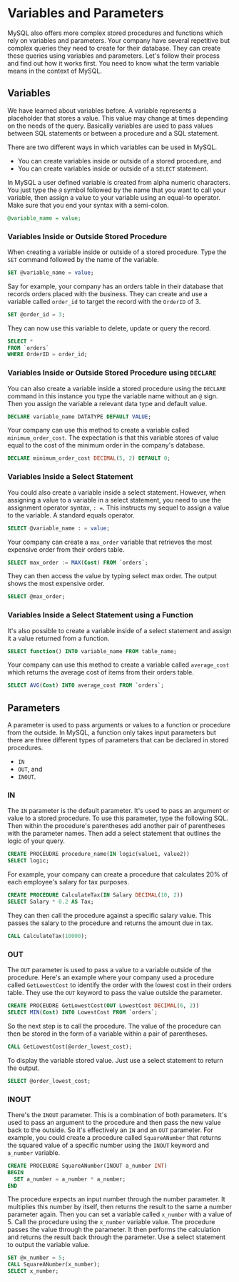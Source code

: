 # Variables and Parameters

MySQL also offers more complex stored procedures and functions which rely on variables and parameters. Your company have several repetitive but complex queries they need to create for their database. They can create these queries using variables and parameters. Let's follow their process and find out how it works first. You need to know what the term variable means in the context of MySQL.
 

## Variables

We have learned about variables before. A variable represents a placeholder that stores a value. This value may change at times depending on the needs of the query. Basically variables are used to pass values between SQL statements or between a procedure and a SQL statement. 

There are two different ways in which variables can be used in MySQL.

  + You can create variables inside or outside of a stored procedure, and 
  + You can create variables inside or outside of a `SELECT` statement.

In MySQL a user defined variable is created from alpha numeric characters. You just type the `@` symbol followed by the name that you want to call your variable, then assign a value to your variable using an equal-to operator. Make sure that you end your syntax with a semi-colon.


```sql
@variable_name = value;

```


### Variables Inside or Outside Stored Procedure

When creating a variable inside or outside of a stored procedure. Type the `SET` command followed by the name of the variable.


```sql
SET @variable_name = value;

```

Say for example, your company has an orders table in their database that records orders placed with the business. They can create and use a variable called `order_id` to target the record with the `OrderID` of 3.


```sql
SET @order_id = 3;

```

They can now use this variable to delete, update or query the record.


```sql
SELECT *
FROM `orders`
WHERE OrderID = order_id;

```


### Variables Inside or Outside Stored Procedure using `DECLARE`

You can also create a variable inside a stored procedure using the `DECLARE` command in this instance you type the variable name without an `@` sign. Then you assign the variable a relevant data type and default value.


```sql
DECLARE variable_name DATATYPE DEFAULT VALUE;

```

Your company can use this method to create a variable called `minimum_order_cost`. The expectation is that this variable stores of value equal to the cost of the minimum order in the company's database.


```sql
DECLARE minimum_order_cost DECIMAL(5, 2) DEFAULT 0;

```


### Variables Inside a Select Statement

You could also create a variable inside a select statement. However, when assigning a value to a variable in a select statement, you need to use the assignment operator syntax, `: =`. This instructs my sequel to assign a value to the variable. A standard equals operator.


```sql
SELECT @variable_name : = value;

```

Your company can create a `max_order` variable that retrieves the most expensive order from their orders table.


```sql
SELECT max_order := MAX(Cost) FROM `orders`;

```

They can then access the value by typing select max order. The output shows the most expensive order.


```sql
SELECT @max_order;

```


### Variables Inside a Select Statement using a Function 

It's also possible to create a variable inside of a select statement and assign it a value returned from a function.


```sql
SELECT function() INTO variable_name FROM table_name;

```

Your company can use this method to create a variable called `average_cost` which returns the average cost of items from their orders table.


```sql
SELECT AVG(Cost) INTO average_cost FROM `orders`;

```


## Parameters

A parameter is used to pass arguments or values to a function or procedure from the outside. In MySQL, a function only takes input parameters but there are three different types of parameters that can be declared in stored procedures.

  + `IN`
  + `OUT`, and
  + `INOUT`.


### IN

The `IN` parameter is the default parameter. It's used to pass an argument or value to a stored procedure. To use this parameter, type the following SQL. Then within the procedure's parentheses add another pair of parentheses with the parameter names. Then add a select statement that outlines the logic of your query.


```sql
CREATE PROCEUDRE procedure_name(IN logic(value1, value2))
SELECT logic;

```

For example, your company can create a procedure that calculates 20% of each employee's salary for tax purposes.


```sql
CREATE PROCEDURE CalculateTax(IN Salary DECIMAL(10, 2))
SELECT Salary * 0.2 AS Tax;

```

They can then call the procedure against a specific salary value. This passes the salary to the procedure and returns the amount due in tax.


```sql
CALL CalculateTax(10000);

```


### OUT

The `OUT` parameter is used to pass a value to a variable outside of the procedure. Here's an example where your company used a procedure called `GetLowestCost` to identify the order with the lowest cost in their orders table. They use the `OUT` keyword to pass the value outside the parameter.


```sql
CREATE PROCEUDRE GetLowestCost(OUT LowestCost DECIMAL(6, 2))
SELECT MIN(Cost) INTO LowestCost FROM `orders`;

```

So the next step is to call the procedure. The value of the procedure can then be stored in the form of a variable within a pair of parentheses.


```sql
CALL GetLowestCost(@order_lowest_cost);

```

To display the variable stored value. Just use a select statement to return the output.


```sql
SELECT @order_lowest_cost;

```


### INOUT

There's the `INOUT` parameter. This is a combination of both parameters. It's used to pass an argument to the procedure and then pass the new value back to the outside. So it's effectively an `IN` and an `OUT` parameter. For example, you could create a procedure called `SquareANumber` that returns the squared value of a specific number using the `INOUT` keyword and `a_number` variable.


```sql
CREATE PROCEUDRE SquareANumber(INOUT a_number INT)
BEGIN
  SET a_number = a_number * a_number;
END

```

The procedure expects an input number through the number parameter. It multiplies this number by itself, then returns the result to the same a number parameter again. Then you can set a variable called `x_number` with a value of 5. Call the procedure using the `x_number` variable value. The procedure passes the value through the parameter. It then performs the calculation and returns the result back through the parameter. Use a select statement to output the variable value.


```sql
SET @x_number = 5;
CALL SquareANumber(x_number);
SELECT x_number;

```
